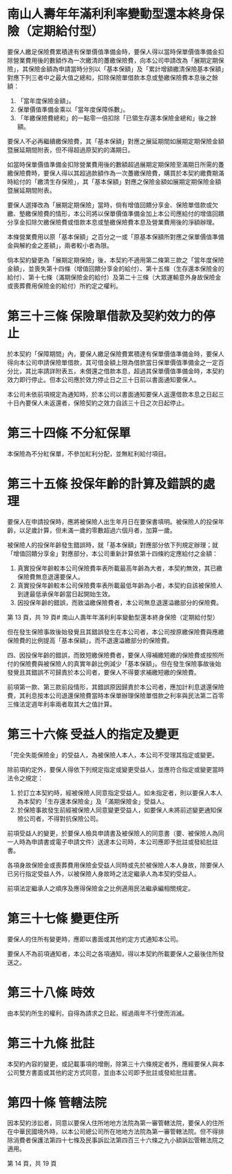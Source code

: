 # 南山人壽年年滿利利率變動型還本終身保險（定期給付型）

要保人繳足保險費累積達有保單價值準備金時，要保人得以當時保單價值準備金扣除營業費用後的數額作為一次繳清的躉繳保險費，向本公司申請改為「展期定期保險」，其保險金額為申請當時分別以「基本保額」及「累計增額繳清保險基本保額」對應下列三者中之最大值之總和，扣除保險單借款本息或墊繳保險費本息後之餘額：

1. 「當年度保險金額」。
2. 保單價值準備金乘以「當年度保障係數」。
3. 「年繳保險費總和」的一點零一倍扣除「已領生存還本保險金總和」後之餘額。

要保人不必再繼續繳保險費，其「基本保額」對應之展延期間如展期定期保險金額暨展延期間附表，但不得超過原契約的滿期日。

如當時保單價值準備金扣除營業費用後的數額超過展期定期保險至滿期日所需的躉繳保險費時，要保人得以其超過款額作為一次躉繳保險費，購買於本契約繳費期滿時給付的「繳清生存保險」，其「基本保額」對應之保險金額如展期定期保險金額暨展延期間附表。

要保人選擇改為「展期定期保險」當時，倘有增值回饋分享金、保險單借款或欠繳、墊繳保險費的情形，本公司將以保單價值準備金加上本公司應給付的增值回饋分享金扣除欠繳保險費或借款本息或墊繳保險費本息及營業費用後的淨額辦理。

本條營業費用以原「基本保額」之百分之一或「原基本保額所對應之保單價值準備金與解約金之差額」，兩者較小者為限。

倘本契約變更為「展期定期保險」後，本契約不適用第二條第三款之「當年度保險金額」，並喪失第十四條（增值回饋分享金的給付）、第十五條（生存還本保險金的給付）、第十七條（滿期保險金的給付）及第二十三條（大眾運輸意外身故保險金或喪葬費用保險金的給付）所約定之權利。

# 第三十三條   保險單借款及契約效力的停止

於本契約「保障期間」內，要保人繳足保險費累積達有保單價值準備金時，要保人得向本公司申請保險單借款，其可借金額上限為借款當日保單價值準備金之一定百分比，其比率請詳附表五，未償還之借款本息，超過其保單價值準備金時，本契約效力即行停止。但本公司應於效力停止日之三十日前以書面通知要保人。

本公司未依前項規定為通知時，於本公司以書面通知要保人返還借款本息之日起三十日內要保人未返還者，保險契約之效力自該三十日之次日起停止。

# 第三十四條   不分紅保單

本保險為不分紅保單，不參加紅利分配，並無紅利給付項目。

# 第三十五條   投保年齡的計算及錯誤的處理

要保人在申請投保時，應將被保險人出生年月日在要保書填明。被保險人的投保年齡，以足歲計算，但未滿一歲的零數超過六個月者，加算一歲。

被保險人的投保年齡發生錯誤時，就「基本保額」對應部分依下列規定辦理；就「增值回饋分享金」對應部分，本公司重新計算依第十四條約定應給付之金額：

1. 真實投保年齡較本公司保險費率表所載最高年齡為大者，本契約無效，其已繳保險費無息退還要保人。
2. 真實投保年齡較本公司保險費率表所載最低年齡為小者，本契約自該被保險人到達最低承保年齡當日起開始生效。
3. 因投保年齡的錯誤，而致溢繳保險費者，本公司無息退還溢繳部分的保險費。

第 13 頁，共 19 頁# 南山人壽年年滿利利率變動型還本終身保險（定期給付型）

但在發生保險事故後始發覺且其錯誤發生在本公司者，本公司按原繳保險費與應繳保險費的比例提高「基本保額」，而不退還溢繳部分的保險費。

四、因投保年齡的錯誤，而致短繳保險費者，要保人得補繳短繳的保險費或按照所付的保險費與被保險人的真實年齡比例減少「基本保額」。但在發生保險事故後始發覺且其錯誤不可歸責於本公司者，要保人不得要求補繳短繳的保險費。

前項第一款、第三款前段情形，其錯誤原因歸責於本公司者，應加計利息退還保險費，其利息按本公司退還保險費當時本保單辦理保險單借款之利率與民法第二百零三條法定週年利率兩者取其大之值計算。

# 第三十六條  受益人的指定及變更

「完全失能保險金」的受益人，為被保險人本人，本公司不受理其指定或變更。

除前項約定外，要保人得依下列規定指定或變更受益人，並應符合指定或變更當時法令之規定：

1. 於訂立本契約時，經被保險人同意指定受益人。如未指定者，則以要保人本人為本契約「生存還本保險金」及「滿期保險金」受益人。
2. 於保險事故發生前經被保險人同意變更受益人，如要保人未將前述變更通知保險公司者，不得對抗保險公司。

前項受益人的變更，於要保人檢具申請書及被保險人的同意書（要、被保險人為同一人時為申請書或電子申請文件）送達本公司時，本公司應即予批註或發給批註書。

各項身故保險金或喪葬費用保險金受益人同時或先於被保險人本人身故，除要保人已另行指定受益人外，以被保險人身故時之法定繼承人為本契約受益人。

前項法定繼承人之順序及應得保險金之比例適用民法繼承編相關規定。

# 第三十七條  變更住所

要保人的住所有變更時，應即以書面或其他約定方式通知本公司。

要保人不為前項通知者，本公司之各項通知，得以本契約所載要保人之最後住所發送之。

# 第三十八條  時效

由本契約所生的權利，自得為請求之日起，經過兩年不行使而消滅。

# 第三十九條  批註

本契約內容的變更，或記載事項的增刪，除第三十六條規定者外，應經要保人與本公司雙方書面或其他約定方式同意，並由本公司即予批註或發給批註書。

# 第四十條  管轄法院

因本契約涉訟者，同意以要保人住所地地方法院為第一審管轄法院，要保人的住所在中華民國境外時，以本公司總公司所在地地方法院為第一審管轄法院。但不得排除消費者保護法第四十七條及民事訴訟法第四百三十六條之九小額訴訟管轄法院之適用。

第 14 頁，共 19 頁